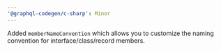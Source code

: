 ```yaml
---
'@graphql-codegen/c-sharp': Minor
---
```


Added `memberNameConvention` which allows you to customize the naming convention for
interface/class/record members.
